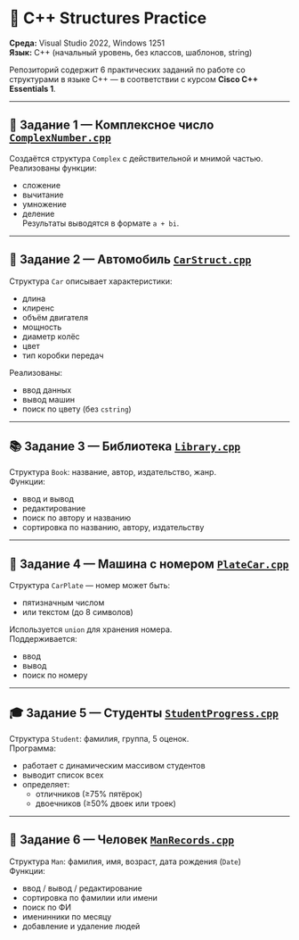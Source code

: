 # 📘 C++ Structures Practice

**Среда:** Visual Studio 2022, Windows 1251  
**Язык:** C++ (начальный уровень, без классов, шаблонов, string)

Репозиторий содержит 6 практических заданий по работе со структурами в языке C++ — в соответствии с курсом **Cisco C++ Essentials 1**.

---

## 🧩 Задание 1 — Комплексное число [`ComplexNumber.cpp`](./ComplexNumber.cpp)

Создаётся структура `Complex` с действительной и мнимой частью.  
Реализованы функции:
- сложение
- вычитание
- умножение
- деление  
Результаты выводятся в формате `a + bi`.

---

## 🚗 Задание 2 — Автомобиль [`CarStruct.cpp`](./CarStruct.cpp)

Структура `Car` описывает характеристики:
- длина
- клиренс
- объём двигателя
- мощность
- диаметр колёс
- цвет
- тип коробки передач

Реализованы:
- ввод данных
- вывод машин
- поиск по цвету (без `cstring`)

---

## 📚 Задание 3 — Библиотека [`Library.cpp`](./Library.cpp)

Структура `Book`: название, автор, издательство, жанр.  
Функции:
- ввод и вывод
- редактирование
- поиск по автору и названию
- сортировка по названию, автору, издательству

---

## 🔢 Задание 4 — Машина с номером [`PlateCar.cpp`](./PlateCar.cpp)

Структура `CarPlate` — номер может быть:
- пятизначным числом
- или текстом (до 8 символов)

Используется `union` для хранения номера.  
Поддерживается:
- ввод
- вывод
- поиск по номеру

---

## 🎓 Задание 5 — Студенты [`StudentProgress.cpp`](./StudentProgress.cpp)

Структура `Student`: фамилия, группа, 5 оценок.  
Программа:
- работает с динамическим массивом студентов
- выводит список всех
- определяет:
  - отличников (≥75% пятёрок)
  - двоечников (≥50% двоек или троек)

---

## 👤 Задание 6 — Человек [`ManRecords.cpp`](./ManRecords.cpp)

Структура `Man`: фамилия, имя, возраст, дата рождения (`Date`)  
Функции:
- ввод / вывод / редактирование
- сортировка по фамилии или имени
- поиск по ФИ
- именинники по месяцу
- добавление и удаление людей


